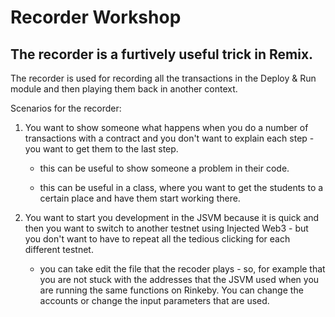 # Recorder Workshop

## The recorder is a furtively useful trick in Remix.

The recorder is used for recording all the transactions in the Deploy & Run module and then playing them back in another context.

Scenarios for the recorder:

1. You want to show someone what happens when you do a number of transactions with a contract and you don't want to explain each step - you want to get them to the last step.

    - this can be useful to show someone a problem in their code.

    - this can be useful in a class, where you want to get the students to a certain place and have them start working there.

2. You want to start you development in the JSVM because it is quick and then you want to switch to another testnet using Injected Web3 - but you don't want to have to repeat all the tedious clicking for each different testnet.
    
    - you can take edit the file that the recoder plays - so, for example that you are not stuck with the addresses that the JSVM used when you are running the same functions on Rinkeby.  You can change the accounts or change the input parameters that are used.